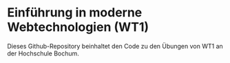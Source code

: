 # Einführung in moderne Webtechnologien (WT1)

Dieses Github-Repository beinhaltet den Code zu den Übungen von WT1 an der Hochschule Bochum.
